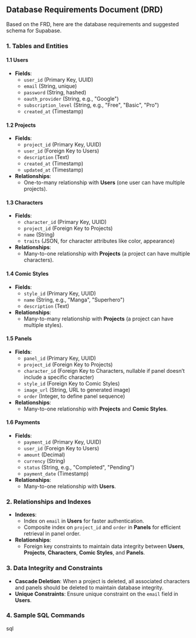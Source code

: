 ## Database Requirements Document (DRD)

Based on the FRD, here are the database requirements and suggested schema for Supabase.

### 1. **Tables and Entities**

#### **1.1 Users**

- **Fields**:
    - `user_id` (Primary Key, UUID)
    - `email` (String, unique)
    - `password` (String, hashed)
    - `oauth_provider` (String, e.g., "Google")
    - `subscription_level` (String, e.g., "Free", "Basic", "Pro")
    - `created_at` (Timestamp)

#### **1.2 Projects**

- **Fields**:
    - `project_id` (Primary Key, UUID)
    - `user_id` (Foreign Key to Users)
    - `description` (Text)
    - `created_at` (Timestamp)
    - `updated_at` (Timestamp)
- **Relationships**:
    - One-to-many relationship with **Users** (one user can have multiple projects).

#### **1.3 Characters**

- **Fields**:
    - `character_id` (Primary Key, UUID)
    - `project_id` (Foreign Key to Projects)
    - `name` (String)
    - `traits` (JSON, for character attributes like color, appearance)
- **Relationships**:
    - Many-to-one relationship with **Projects** (a project can have multiple characters).

#### **1.4 Comic Styles**

- **Fields**:
    - `style_id` (Primary Key, UUID)
    - `name` (String, e.g., "Manga", "Superhero")
    - `description` (Text)
- **Relationships**:
    - Many-to-many relationship with **Projects** (a project can have multiple styles).

#### **1.5 Panels**

- **Fields**:
    - `panel_id` (Primary Key, UUID)
    - `project_id` (Foreign Key to Projects)
    - `character_id` (Foreign Key to Characters, nullable if panel doesn’t include a specific character)
    - `style_id` (Foreign Key to Comic Styles)
    - `image_url` (String, URL to generated image)
    - `order` (Integer, to define panel sequence)
- **Relationships**:
    - Many-to-one relationship with **Projects** and **Comic Styles**.

#### **1.6 Payments**

- **Fields**:
    - `payment_id` (Primary Key, UUID)
    - `user_id` (Foreign Key to Users)
    - `amount` (Decimal)
    - `currency` (String)
    - `status` (String, e.g., "Completed", "Pending")
    - `payment_date` (Timestamp)
- **Relationships**:
    - Many-to-one relationship with **Users**.

### 2. **Relationships and Indexes**

- **Indexes**:
    - Index on `email` in **Users** for faster authentication.
    - Composite index on `project_id` and `order` in **Panels** for efficient retrieval in panel order.
- **Relationships**:
    - Foreign key constraints to maintain data integrity between **Users**, **Projects**, **Characters**, **Comic Styles**, and **Panels**.

### 3. **Data Integrity and Constraints**

- **Cascade Deletion**: When a project is deleted, all associated characters and panels should be deleted to maintain database integrity.
- **Unique Constraints**: Ensure unique constraint on the `email` field in **Users**.

### 4. **Sample SQL Commands**

sql